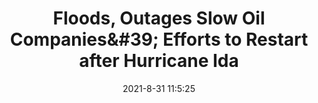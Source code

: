 ---
"title": "Floods, Outages Slow Oil Companies&amp;#39; Efforts to Restart after Hurricane Ida"
"date": "2021-8-31 11:5:25"
"feed_name": "OEDIGITAL"
"feed_website": "https://www.oedigital.com/"
"feed_rss": "https://www.oedigital.com/technology/safety-security?format=feed"
"link": "https://www.oedigital.com/news/490259-floods-outages-slow-oil-companies-efforts-to-restart-after-hurricane-ida"
"file": "_posts/2021-1-1-d6ca3c49a6c594844d2b27d3f6f056ae39c6dacb.md"
"accident": "1"
"drilling": "0"
"dead": "0"
"injured": "0"
---